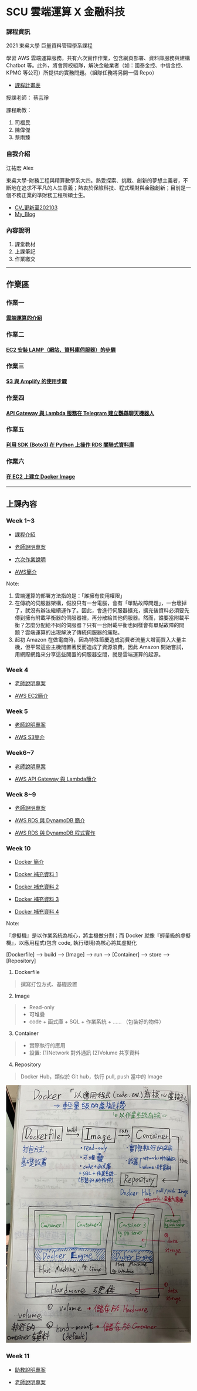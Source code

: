 # SCU 雲端運算 X 金融科技
### 課程資訊
2021 東吳大學 巨量資料管理學系課程

學習 AWS 雲端運算服務，共有六次實作作業，包含網頁部署、資料庫服務與建構 Chatbot 等。此外，將會跨校組隊，解決金融業者（如：國泰金控、中信金控、KPMG 等公司）所提供的實務問題。（組隊任務將另開一個 Repo）

* [課程計畫表](http://doc.sys.scu.edu.tw/teachplanHtml/1092/1092MDM65001.html)

授課老師：
蔡芸琤

課程助教：
1. 司福民
2. 陳偉傑
3. 蔡雨臻


### 自我介紹
江祐宏 Alex 

東吳大學-財務工程與精算數學系大四。熱愛探索、挑戰、創新的夢想主義者，不斷地在追求不平凡的人生意義；熱衷於保險科技、程式理財與金融創新；目前是一個不務正業的準財務工程所碩士生。

* [CV_更新至202103](CV_江祐宏.pdf)
* [My_Blog](https://atigerhh880208.medium.com/)

### 內容說明

1. 課堂教材
2. 上課筆記
3. 作業繳交

---
## 作業區
### 作業一
#### [雲端運算的介紹](作業繳交/HW1/HW1.md)

### 作業二
#### [EC2 安裝 LAMP（網站、資料庫伺服器）的步驟](https://youtu.be/S7PzpCE3wF8)

### 作業三
#### [S3 與 Amplify 的使用步驟](https://youtu.be/0ervr1afPbM)

### 作業四
#### [API Gateway 與 Lambda 服務在 Telegram 建立鸚鵡聊天機器人](https://youtu.be/-eHEsRW3D-k)

### 作業五
#### [利用 SDK (Boto3) 在 Python 上操作 RDS 關聯式資料庫](https://youtu.be/0Ut4vUy4mZE)

### 作業六
#### [在 EC2 上建立 Docker Image](https://youtu.be/SZYq0UczhZM)

---
## 上課內容
### Week 1~3
* [課程介紹](https://docs.google.com/presentation/d/e/2PACX-1vQQ4-146uvQCZn9VjZKTZM2P_svSrkrzvVN2dlKmXVK3IlqYWTTmBfaG1unOBZ65gOuVyac4c__RIj2/pub?start=false&loop=false&delayms=3000&fbclid=IwAR3B47fq5aXUh_oa6KUf2rF3MyEMeNgh7AU6a_uF2i1gYdL40TOSx06EHtM&slide=id.gbde736d55e_0_107)

* [老師說明專案](https://docs.google.com/presentation/d/1X4xUq4O2z27M1i6cqEV-dBdGyW9aj7nUyFNspkVuF_0/edit#slide=id.gbde736d55e_0_107)

* [六次作業說明](課堂資料/Week_1-3/20210221_Cloud-Computing_Introduction.pptx)

* [AWS簡介](課堂資料/Week_1-3/20210221_Cloud_Computing_Fields.pptx)

Note:
1. 雲端運算的部署方法指的是：「誰擁有使用權限」
2. 在傳統的伺服器架構，假設只有一台電腦，會有「單點故障問題」，一台壞掉了，就沒有辦法繼續運作了。因此，會進行伺服器擴充，擴充後資料必須要先傳到擁有附載平衡器的伺服器裡，再分散給其他伺服器。然而，誰要當附載平衡？怎麼分配給不同的伺服器？只有一台附載平衡也同樣會有單點故障的問題？雲端運算的出現解決了傳統伺服器的痛點。
3. 起初 Amazon 在做電商時，因為特殊節慶造成消費者流量大增而買入大量主機，但平常這些主機閒置著反而造成了資源浪費，因此 Amazon 開始嘗試，用網際網路來分享這些閒置的伺服器空間，就是雲端運算的起源。

### Week 4
* [老師說明專案](https://docs.google.com/presentation/d/e/2PACX-1vTgVktGm1OwqWspx_PkFQlhR6oqPFXTV5oj0JYOdR-guBzKBEbyXLfKKXRenI2HkhT4iHwYGStgoAIA/pub?start=false&loop=false&delayms=3000&slide=id.gc356cb2501_0_119)

* [AWS EC2簡介](課堂資料/Week_4/EC2_with_LAMP.pptx)

### Week 5
* [老師說明專案](https://docs.google.com/presentation/d/1-FBkCGspeQP25hUPDf7VRT7mN50Fn5uBvBH7vI-GDkY/edit#slide=id.gbde736d55e_0_107)

* [AWS S3簡介](課堂資料/Week_5/S3_Static_Web_Hosting.pptx)

### Week6~7
* [老師說明專案](https://docs.google.com/presentation/d/1IsY6-iJ85igRFtwcVSprsv0J_dPTxUisQaOCmDKxfrs/edit#slide=id.gbde736d55e_0_107)

* [AWS API Gateway 與 Lambda簡介](課堂資料/Week_6-7/20210329_API_Gateway_Lambda_Chatbot.pptx)

### Week 8~9
* [老師說明專案](https://docs.google.com/presentation/d/1lKEjVD89RqyJKzTYhfanL6EdN6AHLfiodcv9jbqLxK0/edit#slide=id.gbde736d55e_0_107)

* [AWS RDS 與 DynamoDB 簡介](課堂資料/Week_8~10/RDS_DynamoDB_CRUD.pptx)

* [AWS RDS 與 DynamoDB 程式實作](課堂資料/Week_8~10/Cloud_Computing_Database_Services.ipynb)


### Week 10
* [Docker 簡介](https://www.notion.so/Docker-5cc2ffdbebd44dc1ab46ab1dfc31ebeb)

* [Docker 補充資料 1](https://philipzheng.gitbook.io/docker_practice/)

* [Docker 補充資料 2](https://tw.alphacamp.co/blog/docker-introduction)

* [Docker 補充資料 3](https://cwhu.medium.com/docker-tutorial-101-c3808b899ac6)

* [Docker 補充資料 4](https://github.com/komavideo/LearnDocker)

Note:

『虛擬機』是以作業系統為核心，將主機做分割；而 Docker 就像『輕量級的虛擬機』，以應用程式(包含 code, 執行環境)為核心將其虛擬化

[Dockerfile] --> build --> [Image] --> run --> [Container] --> store --> [Repository]

1. Dockerfile
> 撰寫打包方式、基礎設置

2. Image
> * Read-only
> * 可堆疊
> * code + 函式庫 + SQL + 作業系統 + ...... （包裝好的物件）

3. Container
> * 實際執行的應用
> * 設置: (1)Network 對外通訊 (2)Volume 共享資料

4. Repository
> Docker Hub，類似於 Git hub，執行 pull, push 當中的 Image

![Docker Note](課堂資料/Week_8~10/DockerNote.jpeg)

### Week 11
* [助教說明專案](https://docs.google.com/presentation/d/e/2PACX-1vR6RshhTnxcEtebBKObOhpKNpoioxb8O3zNBlVpx6BNYX8tFN-MYQJeA9lGRgNnirDL9Ciwi1odpinD/pub?start=false&loop=false&delayms=3000&slide=id.p)

* [老師說明專案](https://docs.google.com/presentation/d/1NCjvK2YB8ruf-HmYuiH7tp5wU5HcktBY-sKMwaAj5G0/edit#slide=id.gbde736d55e_0_107)
